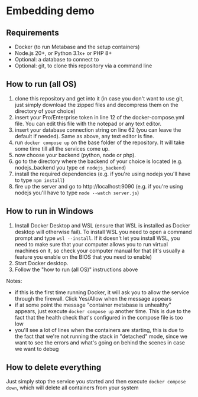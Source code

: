 # Embedding demo

## Requirements

- Docker (to run Metabase and the setup containers)
- Node.js 20+, or Python 3.1x+ or PHP 8+
- Optional: a database to connect to
- Optional: git, to clone this repository via a command line

## How to run (all OS)

1) clone this repository and get into it (in case you don't want to use git, just simply download the zipped files and decompress them on the directory of your choice)
2) insert your Pro/Enterprise token in line 12 of the docker-compose.yml file. You can edit this file with the notepad or any text editor.
3) insert your database connection string on line 62 (you can leave the default if needed). Same as above, any text editor is fine.
4) run `docker compose up` on the base folder of the repository. It will take some time till all the services come up.
5) now choose your backend (python, node or php).
6) go to the directory where the backend of your choice is located (e.g. nodejs_backend you type `cd nodejs_backend`)
6) install the required dependencies (e.g. if you're using nodejs you'll have to type `npm install`)
7) fire up the server and go to http://localhost:9090 (e.g. if you're using nodejs you'll have to type `node --watch server.js`)

## How to run in Windows

1) Install Docker Desktop and WSL (ensure that WSL is installed as Docker desktop will otherwise fail). To install WSL you need to open a command prompt and type `wsl --install`. If it doesn't let you install WSL, you need to make sure that your computer allows you to run virtual machines on it, so check your computer manual for that (it's usually a feature you enable on the BIOS that you need to enable)
2) Start Docker desktop.
3) Follow the "how to run (all OS)" instructions above

Notes: 
- if this is the first time running Docker, it will ask you to allow the service through the firewall. Click Yes/Allow when the message appears
- if at some point the message "container metabase is unhealthy" appears, just execute `docker compose up` another time. This is due to the fact that the health check that's configured in the compose file is too low
- you'll see a lot of lines when the containers are starting, this is due to the fact that we're not running the stack in "detached" mode, since we want to see the errors and what's going on behind the scenes in case we want to debug

## How to delete everything

Just simply stop the service you started and then execute `docker compose down`, which will delete all containers from your system